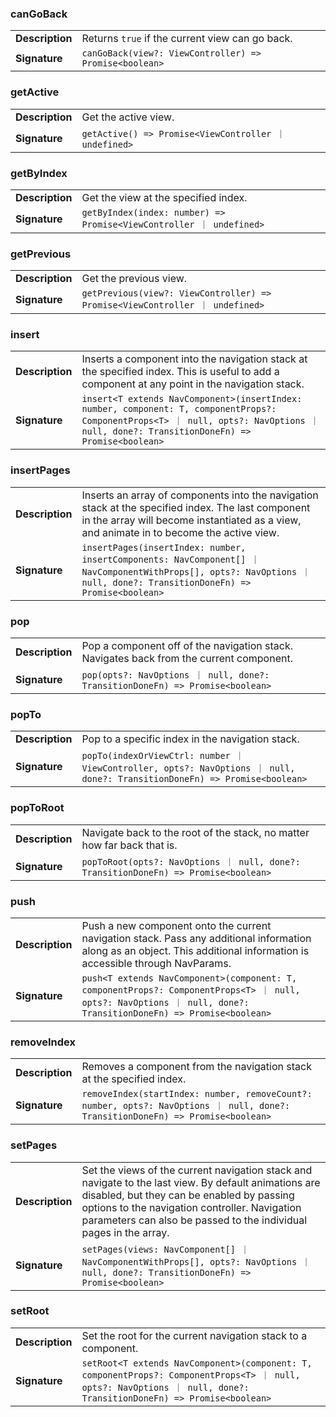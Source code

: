 

### canGoBack

| | |
| --- | --- |
| **Description** | Returns `true` if the current view can go back. |
| **Signature** | `canGoBack(view?: ViewController) => Promise<boolean>` |


### getActive

| | |
| --- | --- |
| **Description** | Get the active view. |
| **Signature** | `getActive() => Promise<ViewController ｜ undefined>` |


### getByIndex

| | |
| --- | --- |
| **Description** | Get the view at the specified index. |
| **Signature** | `getByIndex(index: number) => Promise<ViewController ｜ undefined>` |


### getPrevious

| | |
| --- | --- |
| **Description** | Get the previous view. |
| **Signature** | `getPrevious(view?: ViewController) => Promise<ViewController ｜ undefined>` |


### insert

| | |
| --- | --- |
| **Description** | Inserts a component into the navigation stack at the specified index. This is useful to add a component at any point in the navigation stack. |
| **Signature** | `insert<T extends NavComponent>(insertIndex: number, component: T, componentProps?: ComponentProps<T> ｜ null, opts?: NavOptions ｜ null, done?: TransitionDoneFn) => Promise<boolean>` |


### insertPages

| | |
| --- | --- |
| **Description** | Inserts an array of components into the navigation stack at the specified index. The last component in the array will become instantiated as a view, and animate in to become the active view. |
| **Signature** | `insertPages(insertIndex: number, insertComponents: NavComponent[] ｜ NavComponentWithProps[], opts?: NavOptions ｜ null, done?: TransitionDoneFn) => Promise<boolean>` |


### pop

| | |
| --- | --- |
| **Description** | Pop a component off of the navigation stack. Navigates back from the current component. |
| **Signature** | `pop(opts?: NavOptions ｜ null, done?: TransitionDoneFn) => Promise<boolean>` |


### popTo

| | |
| --- | --- |
| **Description** | Pop to a specific index in the navigation stack. |
| **Signature** | `popTo(indexOrViewCtrl: number ｜ ViewController, opts?: NavOptions ｜ null, done?: TransitionDoneFn) => Promise<boolean>` |


### popToRoot

| | |
| --- | --- |
| **Description** | Navigate back to the root of the stack, no matter how far back that is. |
| **Signature** | `popToRoot(opts?: NavOptions ｜ null, done?: TransitionDoneFn) => Promise<boolean>` |


### push

| | |
| --- | --- |
| **Description** | Push a new component onto the current navigation stack. Pass any additional information along as an object. This additional information is accessible through NavParams. |
| **Signature** | `push<T extends NavComponent>(component: T, componentProps?: ComponentProps<T> ｜ null, opts?: NavOptions ｜ null, done?: TransitionDoneFn) => Promise<boolean>` |


### removeIndex

| | |
| --- | --- |
| **Description** | Removes a component from the navigation stack at the specified index. |
| **Signature** | `removeIndex(startIndex: number, removeCount?: number, opts?: NavOptions ｜ null, done?: TransitionDoneFn) => Promise<boolean>` |


### setPages

| | |
| --- | --- |
| **Description** | Set the views of the current navigation stack and navigate to the last view. By default animations are disabled, but they can be enabled by passing options to the navigation controller. Navigation parameters can also be passed to the individual pages in the array. |
| **Signature** | `setPages(views: NavComponent[] ｜ NavComponentWithProps[], opts?: NavOptions ｜ null, done?: TransitionDoneFn) => Promise<boolean>` |


### setRoot

| | |
| --- | --- |
| **Description** | Set the root for the current navigation stack to a component. |
| **Signature** | `setRoot<T extends NavComponent>(component: T, componentProps?: ComponentProps<T> ｜ null, opts?: NavOptions ｜ null, done?: TransitionDoneFn) => Promise<boolean>` |


